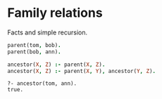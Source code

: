 # Family relations

Facts and simple recursion.

```prolog
parent(tom, bob).
parent(bob, ann).

ancestor(X, Z) :- parent(X, Z).
ancestor(X, Z) :- parent(X, Y), ancestor(Y, Z).
```

```text
?- ancestor(tom, ann).
true.
```

